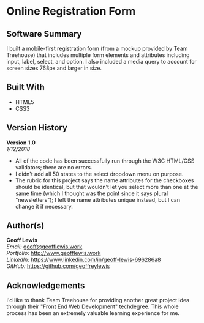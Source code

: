 # Online Registration Form

## Software Summary

I built a mobile-first registration form (from a mockup provided by Team Treehouse) that includes multiple form elements and attributes including input, label, select, and option.  I also included a media query to account for screen sizes 768px and larger in size.

## Built With

* HTML5
* CSS3

## Version History

**Version 1.0**  
*1/12/2018*  
* All of the code has been successfully run through the W3C HTML/CSS validators; there are no errors.
* I didn't add all 50 states to the select dropdown menu on purpose.
* The rubric for this project says the name attributes for the checkboxes should be identical, but that wouldn't let you select more than one at the same time (which I thought was the point since it says plural "newsletters"); I left the name attributes unique instead, but I can change it if necessary.

## Author(s)

**Geoff Lewis**  
*Email:* geoff@geofflewis.work  
*Portfolio:* http://www.geofflewis.work  
*LinkedIn:* https://www.linkedin.com/in/geoff-lewis-696286a8  
*GitHub:* https://github.com/geoffreylewis

## Acknowledgements

I'd like to thank Team Treehouse for providing another great project idea through their "Front End Web Development" techdegree.  This whole process has been an extremely valuable learning experience for me.
